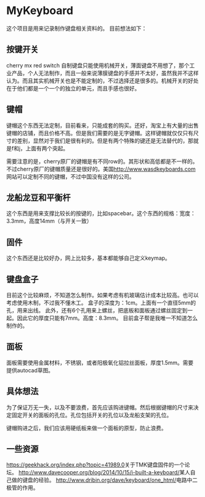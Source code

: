 # MyKeyboard 

这个项目是用来记录制作键盘相关资料的。
目前想法如下：

按键开关
---------
cherry mx red switch
自制键盘只能使用机械开关，薄面键盘不用想了，那个工业产品，个人无法制作，而且一般来说薄膜键盘的手感并不太好，虽然我并不这样认为。而且其实机械开关也是不能定制的，不过选择还是很多的。机械开关的好处在于他们都是一个一个的独立的单元，而且手感也很好。

键帽
-----
键帽这个东西无法定制，目前看来，只能成套的购买。还好，淘宝上有大量的出售键帽的店铺，而且价格不高。但是我们需要的是无字键帽。这样键帽就仅仅只有尺寸的差别，显然对于我们是很有利的。但是有两个特殊的键还是无法替代的，那就是f和j，上面有两个突起。

需要注意的是，cherry原厂的键帽是有不同row的。其形状和高低都是不一样的。不过cherry原厂的键帽质量还是很好的。美国<http://www.wasdkeyboards.com>网站可以定制不同的键帽，不过中国没有这样的公司。

龙船龙豆和平衡杆
--------
这个东西是用来支撑比较长的按键的，比如spacebar。这个东西的规格：宽度：3.3mm，高度14mm（与开关一致）

固件
-----
这个东西还是比较好办，网上比较多，基本都能够自己定义keymap。

键盘盒子
--------
目前这个比较麻烦，不知道怎么制作。如果考虑有机玻璃估计成本比较高。也可以考虑使用木制，不过我不懂木工。
盒子的深度为：1cm。上面有一个直径5mm的孔，用来出线。
此外，还有6个孔用来上螺丝，把底板和面板通过螺丝固定到一起。因此它的厚度只能有7mm。高度：8.3mm。
目前盒子帮是我唯一不知道怎么制作的。



面板
----
面板需要使用金属材料，不锈钢，或者阳极氧化铝拉丝面板，厚度1.5mm。需要提供autocad草图。

具体想法
--------
为了保证万无一失，以及不要浪费，首先应该购进键帽。然后根据键帽的尺寸来决定固定开关的面板的孔位。孔位包括开关的孔位以及龙船支架的孔位。

键帽购进之后，我们应该用硬纸板来做一个面板的原型，防止浪费。

一些资源
--------
<https://geekhack.org/index.php?topic=41989.0>关于TMK键盘固件的一个论坛。
<http://www.davecooper.org/blog/2014/10/15/i-built-a-keyboard/>某人自己做的键盘的经验。
<http://www.dribin.org/dave/keyboard/one_html/>电路中二极管的作用。

